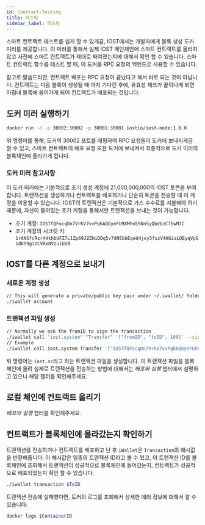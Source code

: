 ```yaml
---
id: Contract-Testing
title: 테스팅
sidebar_label: 테스팅
---
```

스마트 컨트랙트 테스트를 쉽게 할 수 있게끔, IOST에서는 개발자에게 블록 생성 도커 미러를 제공합니다. 이 미러를 통해서 실제 IOST 메인체인에 스마트 컨트랙트를 올리지 않고 사전에 스마트 컨트랙트가 제대로 짜여졌는지에 대해서 확인 할 수 있습니다. 스마트 컨트랙트 함수를 테스트 할 때, 이 도커를 RPC 요청의 백엔드로 사용할 수 있습니다.

참고로 말씀드리면, 컨트랙트 배포는 RPC 요청이 끝났다고 해서 바로 되는 것이 아닙니다. 컨트랙트는 다음 블록이 생성될 때 까지 기다린 후에, 유효성 체크가 끝이나게 되면 마침내 블록에 들어가게 되어 컨트랙트가 배포되는 것입니다.

## 도커 미러 실행하기

```bash
docker run -d -p 30002:30002 -p 30001:30001 iostio/iost-node:1.0.0
```

위 명령어를 통해, 도커의 30002 포트를 매핑하여 RPC 요청들이 도커에 보내지게끔 할 수 있고, 스마트 컨트랙트의 배포 요청 또한 도커에 보내져서 최종적으로 도커 미러의 블록체인에 올라가게 됩니다.

### 도커 미러 참고사항

이 도커 미러에는 기본적으로 초기 생성 계정에 21,000,000,000의 IOST 토큰을 부여합니다. 트랜잭션을 생성하거나 컨트랙트를 배포하거나 단순히 토큰을 전송할 때 이 계정을 이용할 수 있습니다. IOST의 트랜잭션은 기본적으로 가스 수수료를 지불해야 하기 때문에, 자산이 들어있는 초기 계정을 통해서만 트랜잭션을 보내는 것이 가능합니다.

- 초기 계정: `IOSTfQFocqDn7VrKV7vvPqhAQGyeFU9XMYo5SNn5yQbdbzC75wM7C`
- 초기 계정의 시크릿 키: `1rANSfcRzr4HkhbUFZ7L1Zp69JZZHiDDq5v7dNSbbEqeU4jxy3fszV4HGiaLQEyqVpS1dKT9g7zCVRxBVzuiUzB`

## IOST를 다른 계정으로 보내기

### 새로운 계정 생성

```bash
// This will generate a private/public key pair under ~/.iwallet/ folder
./iwallet account
```

### 트랜잭션 파일 생성

```bash
// Normally we ask the fromID to sign the transaction
./iwallet call "iost.system" "Transfer" '["fromID", "toID", 100]' --signer "ID0, ID1"
// Example
./iwallet call iost.system Transfer '["IOSTfQFocqDn7VrKV7vvPqhAQGyeFU9XMYo5SNn5yQbdbzC75wM7C", "IOSTfQFocqDn7VrKV7vvPqhAQGyeFU9XMYo5SNn5yQbdbzC75wM7C", 100]' --signers "IOSTfQFocqDn7VrKV7vvPqhAQGyeFU9XMYo5SNn5yQbdbzC75wM7C"
```

위 명령어는 `iost.sc`라고 하는 트랜잭션 파일을 생성합니다. 이 트랜잭션 파일을 블록체인에 올려 실제로 트랜잭션을 전송하는 방법에 대해서는 *배포와 실행* 챕터에서 설명하고 있으니 해당 챕터를 확인해주세요.

## 로컬 체인에 컨트랙트 올리기

*배포와 실행* 챕터를 확인해주세요.

## 컨트랙트가 블록체인에 올라갔는지 확인하기

트랜잭션을 전송하거나 컨트랙트를 배포하고 난 후 `iWallet`은 `Transaction`의 해시값을 반환해줍니다. 이 해시값은 일종의 트랜잭션 ID라고 볼 수 있고, 이 트랜잭션 ID를 블록체인에 조회해서 트랜잭션이 성공적으로 블록체인에 들어갔는지, 컨트랙트가 성공적으로 배포되었는지 확인 할 수 있습니다.

```bash
./iwallet transaction $TxID
```

트랜잭션 전송에 실패했다면, 도커의 로그를 조회해서 상세한 에러 정보에 대해서 알 수 있습니다.

```bash
docker logs $ContainerID
```
